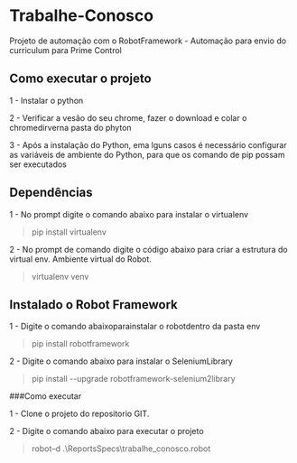 # Trabalhe-Conosco
Projeto de automação com o RobotFramework - Automação para envio do curriculum para Prime Control

## Como executar o projeto
1 - Instalar o python

2 - Verificar a vesão do seu chrome, fazer o download e colar o chromedirverna pasta do phyton

3 - Após a instalação do Python, ema lguns casos é necessário configurar as variáveis de ambiente do Python, para que os comando de pip possam ser executados

## Dependências
1 - No prompt digite o  comando abaixo para instalar o virtualenv
 
 > pip install virtualenv

2 - No prompt de comando digite o código abaixo para criar a estrutura do virtual env. Ambiente virtual do Robot.

> virtualenv venv

## Instalado o Robot Framework 
1 -  Digite o comando abaixoparainstalar o robotdentro da pasta env

> pip install robotframework

2 -  Digite o comando abaixo para instalar o SeleniumLibrary

> pip install --upgrade robotframework-selenium2library

###Como executar

1 - Clone o projeto do repositorio GIT.

2 - Digite o comando abaixo para executar o projeto

> robot–d .\ReportsSpecs\trabalhe_conosco.robot





